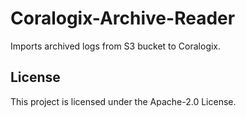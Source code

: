# Coralogix-Archive-Reader

Imports archived logs from S3 bucket to Coralogix.

## License

This project is licensed under the Apache-2.0 License.
